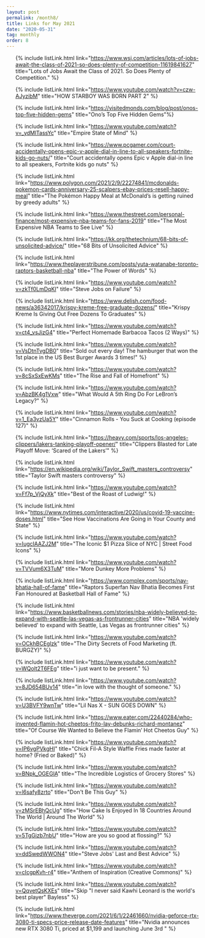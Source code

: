 ```yaml
---
layout: post
permalink: /month8/
title: Links for May 2021
date: "2020-05-31"
tag: monthly
order: 8
---
```

<ul>

  {% include listLink.html link="https://www.wsj.com/articles/lots-of-jobs-await-the-class-of-2021-so-does-plenty-of-competition-11619841627" title="Lots of Jobs Await the Class of 2021. So Does Plenty of Competition." %}

  {% include listLink.html link="https://www.youtube.com/watch?v=czw-AJyzibM" title="HOW STARBOY WAS BORN PART 2" %}

  {% include listLink.html link="https://visitedmonds.com/blog/post/onos-top-five-hidden-gems" title="Ono’s Top Five Hidden Gems"%}

  {% include listLink.html link="https://www.youtube.com/watch?v=_ydMlTassYc" title="Empire State of Mind" %}

  {% include listLink.html link="https://www.pcgamer.com/court-accidentally-opens-epic-v-apple-dial-in-line-to-all-speakers-fortnite-kids-go-nuts/" title="Court accidentally opens Epic v Apple dial-in line to all speakers, Fortnite kids go nuts" %}

  {% include listLink.html link="https://www.polygon.com/2021/2/9/22274841/mcdonalds-pokemon-cards-anniversary-25-scalpers-ebay-prices-resell-happy-meal" title="The Pokémon Happy Meal at McDonald’s is getting ruined by greedy adults" %}

  {% include listLink.html link="https://www.thestreet.com/personal-finance/most-expensive-nba-teams-for-fans-2019" title="The Most Expensive NBA Teams to See Live" %}

  {% include listLink.html link="https://kk.org/thetechnium/68-bits-of-unsolicited-advice/" title="68 Bits of Unsolicited Advice" %}

  {% include listLink.html link="https://www.theplayerstribune.com/posts/yuta-watanabe-toronto-raptors-basketball-nba" title="The Power of Words" %}

  {% include listLink.html link="https://www.youtube.com/watch?v=zkTf0LmDqKI" title="Steve Jobs on Failure" %}

  {% include listLink.html link="https://www.delish.com/food-news/a36342017/krispy-kreme-free-graduate-dozens/" title="Krispy Kreme Is Giving Out Free Dozens To Graduates" %}

  {% include listLink.html link="https://www.youtube.com/watch?v=ct4_vsJizG4" title="Perfect Homemade Barbacoa Tacos (2 Ways)" %}

  {% include listLink.html link="https://www.youtube.com/watch?v=VsDtnTvgDB0" title="Sold out every day! The hamburger that won the 1st place in the US Best Burger Awards 3 times!" %}

  {% include listLink.html link="https://www.youtube.com/watch?v=8cSxSxEwKMs" title="The Rise and Fall of Homefront" %}

  {% include listLink.html link="https://www.youtube.com/watch?v=AbzBK4g1Vxw" title="What Would A 5th Ring Do For LeBron’s Legacy?" %}

  {% include listLink.html link="https://www.youtube.com/watch?v=1_Ea3vzUa5Y" title="Cinnamon Rolls - You Suck at Cooking (episode 127)" %}

  {% include listLink.html link="https://heavy.com/sports/los-angeles-clippers/lakers-tanking-playoff-opener/" title="Clippers Blasted for Late Playoff Move: ‘Scared of the Lakers’" %}

  {% include listLink.html link="https://en.wikipedia.org/wiki/Taylor_Swift_masters_controversy" title="Taylor Swift masters controversy" %}

  {% include listLink.html link="https://www.youtube.com/watch?v=Ff7p_VjQyXk" title="Best of the Roast of Ludwig!" %}

  {% include listLink.html link="https://www.nytimes.com/interactive/2020/us/covid-19-vaccine-doses.html" title="See How Vaccinations Are Going in Your County and State" %}

  {% include listLink.html link="https://www.youtube.com/watch?v=IugcIAAZJ2M" title="The Iconic $1 Pizza Slice of NYC | Street Food Icons" %}

  {% include listLink.html link="https://www.youtube.com/watch?v=TVVum6X3TuM" title="More Dunkey More Problems" %}

  {% include listLink.html link="https://www.complex.com/sports/nav-bhatia-hall-of-fame" title="Raptors Superfan Nav Bhatia Becomes First Fan Honoured at Basketball Hall of Fame" %}

  {% include listLink.html link="https://www.basketballnews.com/stories/nba-widely-believed-to-expand-with-seattle-las-vegas-as-frontrunner-cities" title="NBA 'widely believed' to expand with Seattle, Las Vegas as frontrunner cities" %}

  {% include listLink.html link="https://www.youtube.com/watch?v=OCkhBCEglzk" title="The Dirty Secrets of Food Marketing (ft. BURGZY)" %}

  {% include listLink.html link="https://www.youtube.com/watch?v=WQolt2T6FEg" title="i just want to be present." %}

  {% include listLink.html link="https://www.youtube.com/watch?v=8JD654BUv14" title="in love with the thought of someone." %}

  {% include listLink.html link="https://www.youtube.com/watch?v=U3BVFY9wnTw" title="Lil Nas X - SUN GOES DOWN" %}

  {% include listLink.html link="https://www.eater.com/22440284/who-invented-flamin-hot-cheetos-frito-lay-debunks-richard-montanez" title="Of Course We Wanted to Believe the Flamin’ Hot Cheetos Guy" %}

  {% include listLink.html link="https://www.youtube.com/watch?v=IP6vgPVkgHI" title="Chick Fil-A Style Waffle Fries made faster at home? (Fried or Baked)" %}

  {% include listLink.html link="https://www.youtube.com/watch?v=BNpk_OGEGlA" title="The Incredible Logistics of Grocery Stores" %}

  {% include listLink.html link="https://www.youtube.com/watch?v=l6safy8zrto" title="Don't Be This Guy" %}

  {% include listLink.html link="https://www.youtube.com/watch?v=zMSrEBhQcUg" title="How Cake Is Enjoyed In 18 Countries Around The World | Around The World" %}

  {% include listLink.html link="https://www.youtube.com/watch?v=5TgGizb7nbU" title="How are you so good at flossing?" %}

  {% include listLink.html link="https://www.youtube.com/watch?v=ddSwedWWON4" title="Steve Jobs' Last and Best Advice" %}

  {% include listLink.html link="https://www.youtube.com/watch?v=cIcgpKvh-r4" title="Anthem of Inspiration (Creative Commons)" %}

  {% include listLink.html link="https://www.youtube.com/watch?v=QqvetQsKXEs" title="Skip "I never said Kawhi Leonard is the world's best player" Bayless" %}

  {% include listLink.html link="https://www.theverge.com/2021/6/1/22461660/nvidia-geforce-rtx-3080-ti-specs-price-release-date-features" title="Nvidia announces new RTX 3080 Ti, priced at $1,199 and launching June 3rd
" %}
</ul>